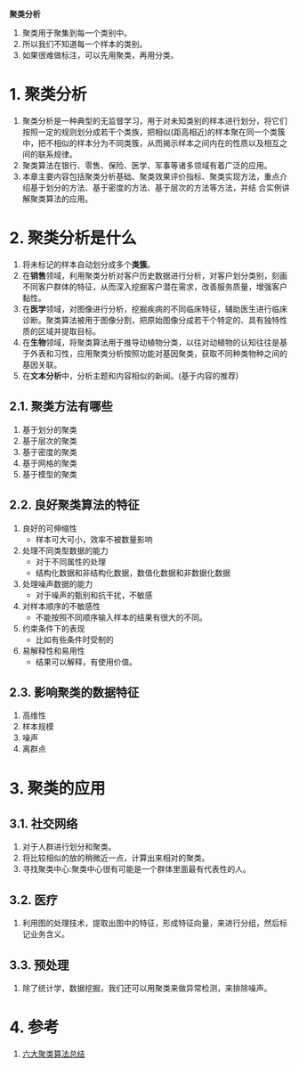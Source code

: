 **聚类分析**

1. 聚类用于聚集到每一个类别中。
2. 所以我们不知道每一个样本的类别。
3. 如果很难做标注，可以先用聚类，再用分类。

# 1. 聚类分析
1. 聚类分析是一种典型的无监督学习，用于对未知类别的样本进行划分，将它们按照一定的规则划分成若干个类族，把相似(距高相近)的样本聚在同一个类簇中，把不相似的样本分为不同类簇，从而揭示样本之间内在的性质以及相互之间的联系规律。
2. 聚类算法在银行、零售、保险、医学、军事等诸多领域有着广泛的应用。
3. 本章主要内容包括聚类分析基础、聚类效果评价指标、聚类实现方法，重点介绍基于划分的方法、基于密度的方法、基于层次的方法等方法，并结 合实例讲解聚类算法的应用。

# 2. 聚类分析是什么
1. 将未标记的样本自动划分成多个**类簇**。
2. 在**销售**领域，利用聚类分析对客户历史数据进行分析，对客户划分类别，刻画不同客户群体的特征，从而深入挖掘客户潜在需求，改善服务质量，增强客户黏性。
3. 在**医学**领域，对图像进行分析，挖掘疾病的不同临床特征，辅助医生进行临床诊断。聚类算法被用于图像分割，把原始图像分成若干个特定的、具有独特性质的区域并提取目标。
3. 在**生物**领域，将聚类算法用于推导动植物分类，以往对动植物的认知往往是基于外表和习性，应用聚类分析按照功能对基因聚类，获取不同种类物种之间的基因关联。
4. 在**文本分析**中，分析主题和内容相似的新闻。(基于内容的推荐)

## 2.1. 聚类方法有哪些
1. 基于划分的聚类
2. 基于层次的聚类
3. 基于密度的聚类
4. 基于网格的聚类
5. 基于模型的聚类

## 2.2. 良好聚类算法的特征
1. 良好的可伸缩性
    + 样本可大可小，效率不被数量影响
2. 处理不同类型数据的能力
    + 对于不同属性的处理
    + 结构化数据和非结构化数据，数值化数据和非数据化数据
3. 处理噪声数据的能力
    + 对于噪声的甄别和抗干扰，不敏感
4. 对样本顺序的不敏感性
    + 不能按照不同顺序输入样本的结果有很大的不同。
5. 约束条件下的表现
    + 比如有些条件时受制的
6. 易解释性和易用性
    + 结果可以解释，有使用价值。

## 2.3. 影响聚类的数据特征
1. 高维性
2. 样本规模
3. 噪声
4. 离群点

# 3. 聚类的应用

## 3.1. 社交网络
1. 对于人群进行划分和聚类。
2. 将比较相似的放的稍微近一点，计算出来相对的聚类。
3. 寻找聚类中心:聚类中心很有可能是一个群体里面最有代表性的人。

## 3.2. 医疗
1. 利用图的处理技术，提取出图中的特征，形成特征向量，来进行分组，然后标记业务含义。

## 3.3. 预处理
1. 除了统计学，数据挖掘，我们还可以用聚类来做异常检测，来排除噪声。

# 4. 参考
1. <a href = "https://mp.weixin.qq.com/s/_5A3DuVyN6aE9n5OEc19kA">六大聚类算法总结</a>